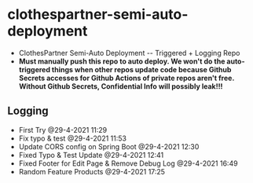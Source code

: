 # clothespartner-semi-auto-deployment
* ClothesPartner Semi-Auto Deployment -- Triggered + Logging Repo
* **Must manually push this repo to auto deploy. We won't do the auto-triggered things when other repos update code because Github Secrets accesses for Github Actions of private repos aren't free. Without Github Secrets, Confidential Info will possibly leak!!!**
## Logging
* First Try @29-4-2021 11:29
* Fix typo & test @29-4-2021 11:53
* Update CORS config on Spring Boot @29-4-2021 12:30
* Fixed Typo & Test Update @29-4-2021 12:41
* Fixed Footer for Edit Page & Remove Debug Log @29-4-2021 16:49
* Random Feature Products @29-4-2021 17:25

